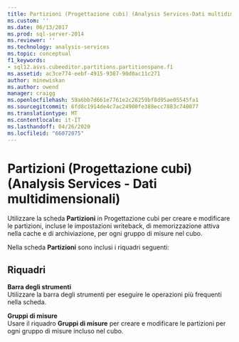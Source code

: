 ```yaml
---
title: Partizioni (Progettazione cubi) (Analysis Services-Dati multidimensionali) | Microsoft Docs
ms.custom: ''
ms.date: 06/13/2017
ms.prod: sql-server-2014
ms.reviewer: ''
ms.technology: analysis-services
ms.topic: conceptual
f1_keywords:
- sql12.asvs.cubeeditor.partitions.partitionspane.f1
ms.assetid: ac3ce774-eebf-4915-9307-90d0ac11c271
author: minewiskan
ms.author: owend
manager: craigg
ms.openlocfilehash: 59a6bb7d661e7761e2c28259bf8d95ae05545fa1
ms.sourcegitcommit: 6fd8c1914de4c7ac24900fe388ecc7883c740077
ms.translationtype: MT
ms.contentlocale: it-IT
ms.lasthandoff: 04/26/2020
ms.locfileid: "66072075"
---
```

# <a name="partitions-cube-designer-analysis-services---multidimensional-data"></a>Partizioni (Progettazione cubi) (Analysis Services - Dati multidimensionali)
  Utilizzare la scheda **Partizioni** in Progettazione cubi per creare e modificare le partizioni, incluse le impostazioni writeback, di memorizzazione attiva nella cache e di archiviazione, per ogni gruppo di misure nel cubo.  
  
 Nella scheda **Partizioni** sono inclusi i riquadri seguenti:  
  
## <a name="panes"></a>Riquadri  
 **Barra degli strumenti**  
 Utilizzare la barra degli strumenti per eseguire le operazioni più frequenti nella scheda.  
  
 **Gruppi di misure**  
 Usare il riquadro **Gruppi di misure** per creare e modificare le partizioni per ogni gruppo di misure incluso nel cubo.  
  
  
